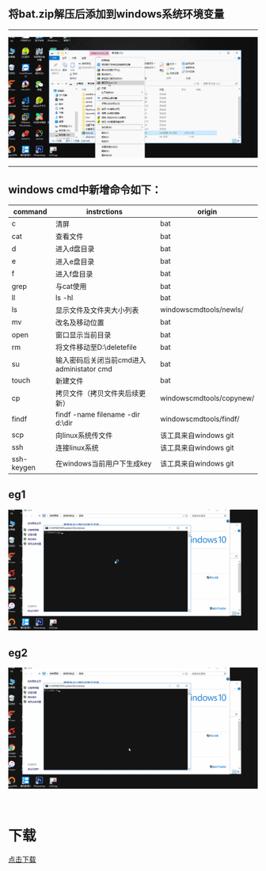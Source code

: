 ## **将bat.zip解压后添加到windows系统环境变量**<br>
---
![use](https://github.com/qqzgqq/windowscmdtools/blob/master/use1.gif)

---
## **windows cmd中新增命令如下：**<br>
|command|instrctions|origin|
|----|---|---|
|c|清屏|bat|
|cat|查看文件|bat|
|d|进入d盘目录|bat|
|e|进入e盘目录|bat|
|f|进入f盘目录|bat|
|grep|与cat使用|bat|
|ll |ls -hl|bat|
|ls|显示文件及文件夹大小列表|windowscmdtools/newls/|
|mv |改名及移动位置|bat|
|open|窗口显示当前目录|bat|
|rm  |将文件移动至D:\deletefile|bat|
|su |输入密码后关闭当前cmd进入administator cmd|bat|
|touch|新建文件|bat|
|cp|拷贝文件（拷贝文件夹后续更新）|windowscmdtools/copynew/|
|findf|findf -name filename -dir d:\dir|windowscmdtools/findf/|
|scp|向linux系统传文件|该工具来自windows git
|ssh |连接linux系统|该工具来自windows git|
|ssh-keygen | 在windows当前用户下生成key|该工具来自windows git|

## **eg1**<br>
![eg1](https://github.com/qqzgqq/windowscmdtools/blob/master/eg1.gif)

## **eg2**<br>
![eg2](https://github.com/qqzgqq/windowscmdtools/blob/master/eg2.gif)

<br>

# **下载**<br>
<a href="https://github.com/qqzgqq/windowscmdtools/releases?_blank" >点击下载</a>